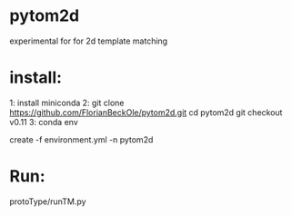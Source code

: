 # pytom2d
experimental for for 2d template matching

# install:
1: install miniconda
2: git clone https://github.com/FlorianBeckOle/pytom2d.git
   cd pytom2d
   git checkout v0.11
3: conda env 
   
   create -f environment.yml -n pytom2d 


# Run:
  protoType/runTM.py 
